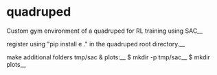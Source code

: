# quadruped
Custom gym environment of a quadruped for RL training using SAC__

register using "pip install e ." in the quadruped root directory.__


make additional folders tmp/sac & plots:__
$ mkdir -p tmp/sac__
$ mkdir plots__
